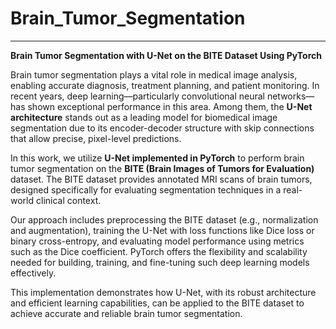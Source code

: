 # Brain_Tumor_Segmentation

---

**Brain Tumor Segmentation with U-Net on the BITE Dataset Using PyTorch**

Brain tumor segmentation plays a vital role in medical image analysis, enabling accurate diagnosis, treatment planning, and patient monitoring. In recent years, deep learning—particularly convolutional neural networks—has shown exceptional performance in this area. Among them, the **U-Net architecture** stands out as a leading model for biomedical image segmentation due to its encoder-decoder structure with skip connections that allow precise, pixel-level predictions.

In this work, we utilize **U-Net implemented in PyTorch** to perform brain tumor segmentation on the **BITE (Brain Images of Tumors for Evaluation)** dataset. The BITE dataset provides annotated MRI scans of brain tumors, designed specifically for evaluating segmentation techniques in a real-world clinical context.

Our approach includes preprocessing the BITE dataset (e.g., normalization and augmentation), training the U-Net with loss functions like Dice loss or binary cross-entropy, and evaluating model performance using metrics such as the Dice coefficient. PyTorch offers the flexibility and scalability needed for building, training, and fine-tuning such deep learning models effectively.

This implementation demonstrates how U-Net, with its robust architecture and efficient learning capabilities, can be applied to the BITE dataset to achieve accurate and reliable brain tumor segmentation.

